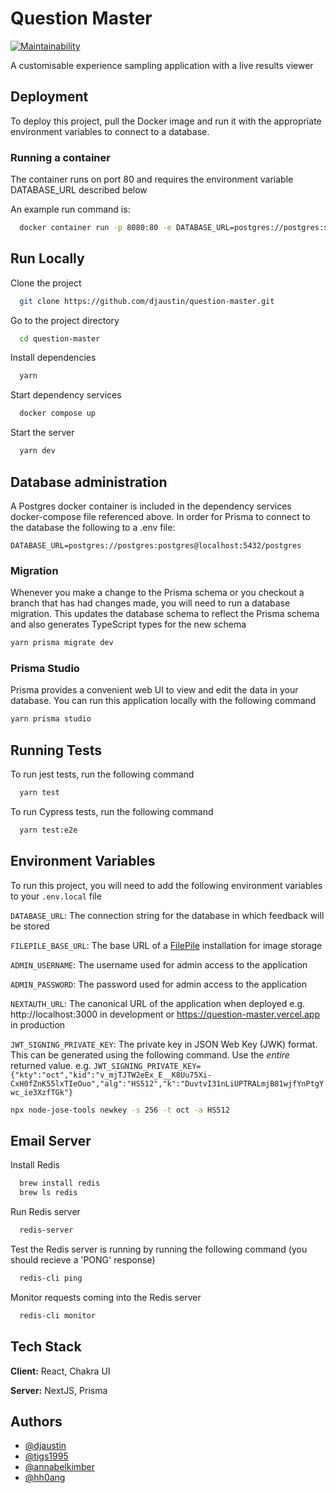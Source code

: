 # Question Master

[![Maintainability](https://api.codeclimate.com/v1/badges/433152fe4298594d0a99/maintainability)](https://codeclimate.com/github/djaustin/question-master/maintainability)

A customisable experience sampling application with a live results viewer

## Deployment

To deploy this project, pull the Docker image and run it with the appropriate environment variables to connect to a database.

### Running a container

The container runs on port 80 and requires the environment variable DATABASE_URL described below

An example run command is:

```bash
  docker container run -p 8080:80 -e DATABASE_URL=postgres://postgres:secret_password@localhost:5432/question-master -e LOCAL_USERNAME=admin -e LOCAL_PASSWORD=admin daustin/question-master:latest
```

## Run Locally

Clone the project

```bash
  git clone https://github.com/djaustin/question-master.git
```

Go to the project directory

```bash
  cd question-master
```

Install dependencies

```bash
  yarn
```

Start dependency services

```bash
  docker compose up
```

Start the server

```bash
  yarn dev
```

## Database administration 

A Postgres docker container is included in the dependency services docker-compose file referenced above. In order for Prisma to connect to the database the following to a .env file:

`DATABASE_URL=postgres://postgres:postgres@localhost:5432/postgres`


### Migration

Whenever you make a change to the Prisma schema or you checkout a branch that has had changes made, you will need to run a database migration. This updates the database schema to reflect the Prisma schema and also generates TypeScript types for the new schema


```bash
yarn prisma migrate dev
```

### Prisma Studio

Prisma provides a convenient web UI to view and edit the data in your database. You can run this application locally with the following command

```bash
yarn prisma studio
```


## Running Tests

To run jest tests, run the following command

```bash
  yarn test
```

To run Cypress tests, run the following command

```bash
  yarn test:e2e
```

## Environment Variables

To run this project, you will need to add the following environment variables to your `.env.local` file

`DATABASE_URL`: The connection string for the database in which feedback will be stored

`FILEPILE_BASE_URL`: The base URL of a [FilePile](https://github.com/djaustin/filepile) installation for image storage

`ADMIN_USERNAME`: The username used for admin access to the application

`ADMIN_PASSWORD`: The password used for admin access to the application

`NEXTAUTH_URL`: The canonical URL of the application when deployed e.g. http://localhost:3000 in development or https://question-master.vercel.app in production 

`JWT_SIGNING_PRIVATE_KEY`: The private key in JSON Web Key (JWK) format. This can be generated using the following command. Use the *entire* returned value. e.g. `JWT_SIGNING_PRIVATE_KEY={"kty":"oct","kid":"v_mjTJTW2eEx_E__K8Uu75Xi-CxH0fZnK55lxTIeOuo","alg":"HS512","k":"DuvtvI31nLiUPTRALmjB81wjfYnPtgYwc_ie3XzfTGk"}`                                   

```bash
npx node-jose-tools newkey -s 256 -t oct -a HS512
```

## Email Server

Install Redis 

```bash
  brew install redis
  brew ls redis
```

Run Redis server

```bash
  redis-server
```

Test the Redis server is running by running the following command (you should recieve a 'PONG' response)

```bash
  redis-cli ping
```

Monitor requests coming into the Redis server

```bash
  redis-cli monitor
```

## Tech Stack

**Client:** React, Chakra UI

**Server:** NextJS, Prisma

## Authors

- [@djaustin](https://www.github.com/djaustin)
- [@tigs1995](https://www.github.com/tigs1995)
- [@annabelkimber](https://www.github.com/annabelkimber)
- [@hh0ang](https://www.github.com/hh0ang)